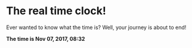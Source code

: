 # The real time clock!

Ever wanted to know what the time is? Well, your journey is about to end!

**The time is Nov 07, 2017, 08:32**